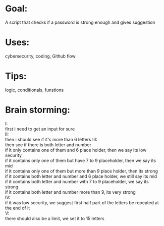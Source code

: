 # Goal:
A script that checks if a password is strong enough and gives suggestion
# Uses: 
cybersecurity, coding, Github flow
# Tips:
logic, conditionals, funstions
# Brain storming:
I:  
first i need to get an input for sure  
II:  
then i should see if it's more than 6 letters
III:  
then see if there is both letter and number  
if it only contains one of them and 6 place holder, then we say its low security  
if it contains only one of them but have 7 to 9 placeholder, then we say its mid  
if it contains only one of them but more than 9 place holder, then its strong  
if it contains both letter and number and 6 place holder, we still say its mid  
if it contains both letter and number with 7 to 9 placeholder, we say its strong  
if it contains both letter and number more than 9, its very strong  
IV:  
if it was low security, we suggest first half part of the letters be repeated at the end of it  
V:  
there should also be a limit, we set it to 15 letters  

